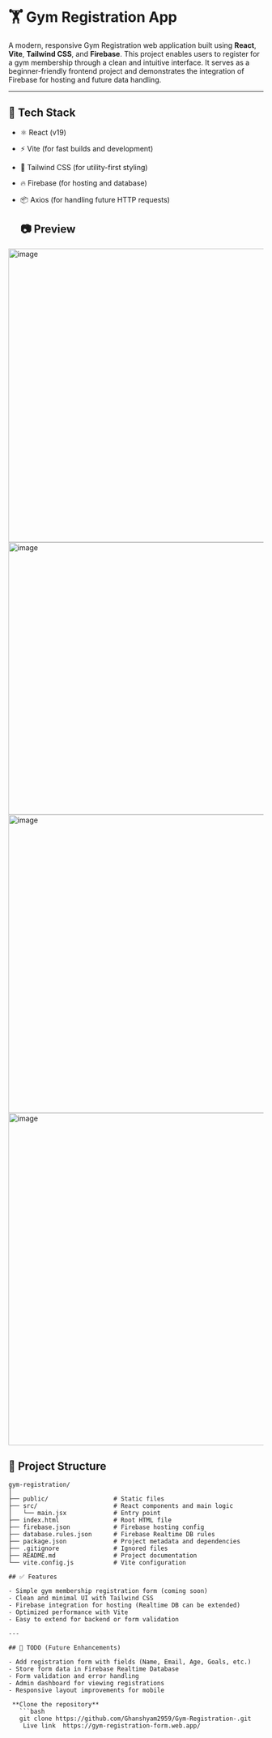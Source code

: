   # 🏋️ Gym Registration App

A modern, responsive Gym Registration web application built using **React**, **Vite**, **Tailwind CSS**, and **Firebase**. This project enables users to register for a gym membership through a clean and intuitive interface. It serves as a beginner-friendly frontend project and demonstrates the integration of Firebase for hosting and future data handling.

---

## 🚀 Tech Stack

- ⚛️ React (v19)
- ⚡ Vite (for fast builds and development)
- 🎨 Tailwind CSS (for utility-first styling)
- 🔥 Firebase (for hosting and database)
- 📦 Axios (for handling future HTTP requests)

  ## 📷 Preview

<img width="1304" height="580" alt="image" src="https://github.com/user-attachments/assets/c1e8b2eb-ba7a-48cc-8091-4e4798a30e55" />
<img width="1226" height="538" alt="image" src="https://github.com/user-attachments/assets/177b7108-1a82-4fac-9af3-40c24bf42d99" />
<img width="1311" height="589" alt="image" src="https://github.com/user-attachments/assets/5a94bdc4-c503-4082-843f-2b68ae0c2fa7" />
<img width="1332" height="656" alt="image" src="https://github.com/user-attachments/assets/9ab0fb2d-26cf-4ffb-a6d8-c31b9c71b04e" />





## 📂 Project Structure

```
gym-registration/
│
├── public/                  # Static files
├── src/                     # React components and main logic
│   └── main.jsx             # Entry point
├── index.html               # Root HTML file
├── firebase.json            # Firebase hosting config
├── database.rules.json      # Firebase Realtime DB rules
├── package.json             # Project metadata and dependencies
├── .gitignore               # Ignored files
├── README.md                # Project documentation
└── vite.config.js           # Vite configuration

## ✅ Features

- Simple gym membership registration form (coming soon)
- Clean and minimal UI with Tailwind CSS
- Firebase integration for hosting (Realtime DB can be extended)
- Optimized performance with Vite
- Easy to extend for backend or form validation

---

## 📌 TODO (Future Enhancements)

- Add registration form with fields (Name, Email, Age, Goals, etc.)
- Store form data in Firebase Realtime Database
- Form validation and error handling
- Admin dashboard for viewing registrations
- Responsive layout improvements for mobile

 **Clone the repository**
   ```bash
   git clone https://github.com/Ghanshyam2959/Gym-Registration-.git
    Live link  https://gym-registration-form.web.app/

